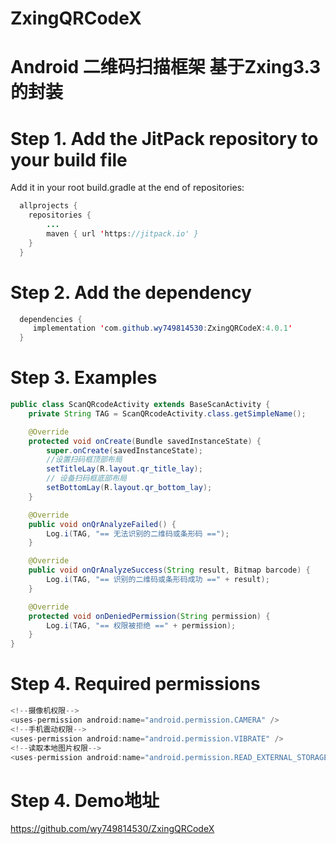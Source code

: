 # ZxingQRCodeX
# Android 二维码扫描框架 基于Zxing3.3的封装

# Step 1. Add the JitPack repository to your build file

Add it in your root build.gradle at the end of repositories:
```java
  allprojects {
    repositories {
        ...
        maven { url 'https://jitpack.io' }
    }
  }
```
# Step 2. Add the dependency
```java
  dependencies {
     implementation 'com.github.wy749814530:ZxingQRCodeX:4.0.1'
  }
```

# Step 3. Examples
```java
public class ScanQRcodeActivity extends BaseScanActivity {
    private String TAG = ScanQRcodeActivity.class.getSimpleName();

    @Override
    protected void onCreate(Bundle savedInstanceState) {
        super.onCreate(savedInstanceState);
        //设置扫码框顶部布局
        setTitleLay(R.layout.qr_title_lay);
        // 设备扫码框底部布局
        setBottomLay(R.layout.qr_bottom_lay);
    }

    @Override
    public void onQrAnalyzeFailed() {
        Log.i(TAG, "== 无法识别的二维码或条形码 ==");
    }

    @Override
    public void onQrAnalyzeSuccess(String result, Bitmap barcode) {
        Log.i(TAG, "== 识别的二维码或条形码成功 ==" + result);
    }

    @Override
    protected void onDeniedPermission(String permission) {
        Log.i(TAG, "== 权限被拒绝 ==" + permission);
    }
}
```
# Step 4. Required permissions
```java
<!--摄像机权限-->
<uses-permission android:name="android.permission.CAMERA" />
<!--手机震动权限-->
<uses-permission android:name="android.permission.VIBRATE" />
<!--读取本地图片权限-->
<uses-permission android:name="android.permission.READ_EXTERNAL_STORAGE" />
```

# Step 4. Demo地址
https://github.com/wy749814530/ZxingQRCodeX

